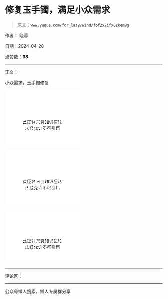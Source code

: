 # 修复玉手镯，满足小众需求

> 原文：[`www.yuque.com/for_lazy/wind/fof2x2ifx0zkem9g`](https://www.yuque.com/for_lazy/wind/fof2x2ifx0zkem9g)

作者： 晓蓉

日期：2024-04-28

点赞数：**68**

* * *

正文：

小众需求，玉手镯修复

![](img/1ea42cb31ede02f00146de33299ddec1.png)

![](img/56ee8c8343fbeb836538eba7d6976f07.png)

![](img/6189f758933f51b50a30efcbc0500b5d.png)

* * *

评论区：

* * *

公众号懒人搜索，懒人专属群分享